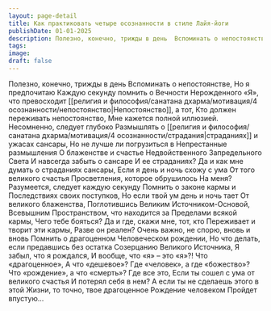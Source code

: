 ```yaml
---
layout: page-detail
title: Как практиковать четыре осознанности в стиле Лайя-йоги
publishDate: 01-01-2025
description: Полезно, конечно, трижды в день  Вспоминать о непостоянстве,  Но я предпочитаю  Каждую секунду помнить о Вечности  Нерожденного «Я», что превосходит  Непостоянство, а тот,  Кто должен переживать непостоянство,  Мне кажется полной иллюзией.
tags:
image:
draft: false
---
```

Полезно, конечно, трижды в день  Вспоминать о непостоянстве,  Но я предпочитаю  Каждую секунду помнить о Вечности  Нерожденного «Я», что превосходит  [[религия и философия/санатана дхарма/мотивация/4 осознанности/непостоянство|Непостоянство]], а тот,  Кто должен переживать непостоянство,  Мне кажется полной иллюзией.  Несомненно, следует глубоко  Размышлять о [[религия и философия/санатана дхарма/мотивация/4 осознанности/страдания|страданиях]] и ужасах сансары,  Но не лучше ли погрузиться в  Непрестанные размышления  О блаженстве и счастье  Недвойственного Запредельного Света  И навсегда забыть о сансаре  И ее страданиях?  Да и как мне думать о страданиях сансары,  Если я день и ночь схожу с ума  От того великого счастья  Просветления, которое обрушилось  На меня?  Разумеется, следует каждую секунду  Помнить о законе кармы и  Последствиях своих поступков,  Но если твой ум день и ночь тает  От великого блаженства,  Поглотившись Великим  Источником-Основой, Всевышним  Пространством, что находится за  Пределами всякой кармы,  Чего тебе бояться? Да и где, скажи мне, тот, кто  Переживает и творит эти кармы,  Разве он реален?  Очень важно, не спорю, вновь и вновь  Помнить о драгоценном  Человеческом рождении,  Но что делать, если предавшись без остатка  Созерцанию Великого Источника,  Я забыл, что я рождался,  И вообще, что «я» – это «я»?! Что «драгоценное»,  А что «дешевое»?  Где «человек», а где «божество»?  Что «рождение», а что «смерть»?  Где все это,  Если ты сошел с ума от великого счастья  И потерял себя в нем?  А если ты не сделаешь этого в этой  Жизни, то точно, твое драгоценное  Рождение человеком  Пройдет впустую...
  

